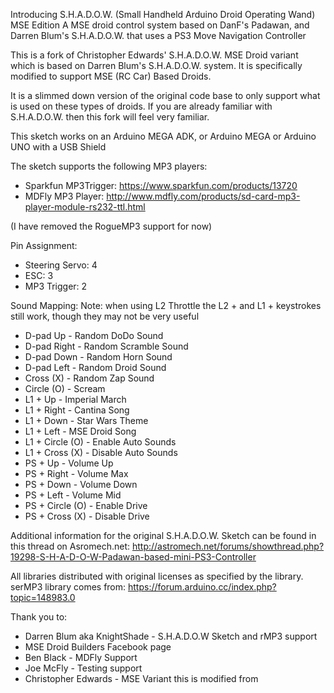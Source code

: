 Introducing S.H.A.D.O.W. (Small Handheld Arduino Droid Operating Wand) MSE Edition
A MSE droid control system based on DanF's Padawan, and Darren Blum's S.H.A.D.O.W. that uses a PS3 Move Navigation Controller

This is a fork of Christopher Edwards' S.H.A.D.O.W. MSE Droid variant which is based on Darren Blum's S.H.A.D.O.W. system. It is specifically modified to support MSE (RC Car) Based Droids.

It is a slimmed down version of the original code base to only support what is used on these types of droids.
If you are already familiar with S.H.A.D.O.W. then this fork will feel very familiar.

This sketch works on an Arduino MEGA ADK, or Arduino MEGA or Arduino UNO with a USB Shield

The sketch supports the following MP3 players:

* Sparkfun MP3Trigger: https://www.sparkfun.com/products/13720
* MDFly MP3 Player: http://www.mdfly.com/products/sd-card-mp3-player-module-rs232-ttl.html

(I have removed the RogueMP3 support for now)

Pin Assignment:
* Steering Servo: 4
* ESC: 3
* MP3 Trigger: 2

Sound Mapping:
Note: when using L2 Throttle the L2 + and L1 + keystrokes still work, though they may not be very useful
* D-pad Up - Random DoDo Sound
* D-pad Right - Random Scramble Sound
* D-pad Down - Random Horn Sound
* D-pad Left - Random Droid Sound
* Cross (X) - Random Zap Sound
* Circle (O) - Scream
* L1 + Up - Imperial March
* L1 + Right - Cantina Song
* L1 + Down - Star Wars Theme
* L1 + Left - MSE Droid Song
* L1 + Circle (O) - Enable Auto Sounds
* L1 + Cross (X) - Disable Auto Sounds
* PS + Up - Volume Up
* PS + Right - Volume Max
* PS + Down - Volume Down
* PS + Left - Volume Mid
* PS + Circle (O) - Enable Drive
* PS + Cross (X) - Disable Drive

Additional information for the original S.H.A.D.O.W. Sketch can be found in this thread on Asromech.net:
http://astromech.net/forums/showthread.php?19298-S-H-A-D-O-W-Padawan-based-mini-PS3-Controller

All libraries distributed with original licenses as specified by the library.
serMP3 library comes from: https://forum.arduino.cc/index.php?topic=148983.0

Thank you to:
* Darren Blum aka KnightShade - S.H.A.D.O.W Sketch and rMP3 support
* MSE Droid Builders Facebook page
* Ben Black - MDFly Support
* Joe McFly - Testing support
* Christopher Edwards - MSE Variant this is modified from
